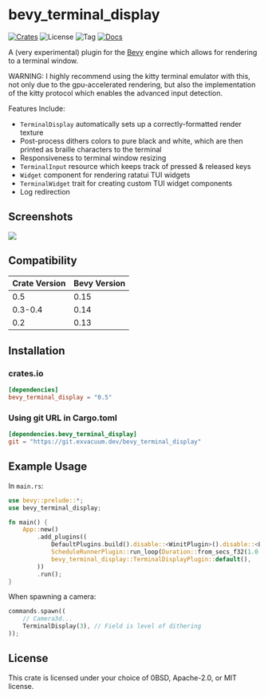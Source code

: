 # bevy_terminal_display

[![Crates](https://img.shields.io/crates/v/bevy_terminal_display)](https://crates.io/crates/bevy_terminal_display)
![License](https://img.shields.io/badge/license-0BSD%2FMIT%2FApache-blue.svg)
![Tag](https://img.shields.io/github/v/tag/exvacuum/bevy_terminal_display)
[![Docs](https://img.shields.io/website?url=https%3A%2F%2Fexvacuum.github.io%2Fbevy_terminal_display%2F&label=docs)](https://exvacuum.github.io/bevy_terminal_display)

A (very experimental) plugin for the [Bevy](https://bevyengine.org) engine which allows for rendering to a terminal window.

WARNING: I highly recommend using the kitty terminal emulator with this, not only due to the gpu-accelerated rendering, but also the implementation of the kitty protocol which enables the advanced input detection.

Features Include:
- `TerminalDisplay` automatically sets up a correctly-formatted render texture
- Post-process dithers colors to pure black and white, which are then printed as braille characters to the terminal
- Responsiveness to terminal window resizing
- `TerminalInput` resource which keeps track of pressed & released keys
- `Widget` component for rendering ratatui TUI widgets
- `TerminalWidget` trait for creating custom TUI widget components
- Log redirection

## Screenshots
![](https://git.exvacuum.dev/bevy_terminal_display/plain/doc/screenshot.png)
## Compatibility

| Crate Version | Bevy Version |
|---            |---           |
| 0.5           | 0.15         |
| 0.3-0.4       | 0.14         |
| 0.2           | 0.13         |

## Installation

### crates.io
```toml
[dependencies]
bevy_terminal_display = "0.5"
```

### Using git URL in Cargo.toml
```toml
[dependencies.bevy_terminal_display]
git = "https://git.exvacuum.dev/bevy_terminal_display"
```

## Example Usage

In `main.rs`:
```rs
use bevy::prelude::*;
use bevy_terminal_display;

fn main() {
    App::new()
        .add_plugins((
            DefaultPlugins.build().disable::<WinitPlugin>().disable::<LogPlugin>,
            ScheduleRunnerPlugin::run_loop(Duration::from_secs_f32(1.0 / 60.0)),
            bevy_terminal_display::TerminalDisplayPlugin::default(),
        ))
        .run();
}
```

When spawning a camera:
```rs
commands.spawn((
    // Camera3d...
    TerminalDisplay(3), // Field is level of dithering
));
```

## License

This crate is licensed under your choice of 0BSD, Apache-2.0, or MIT license.

